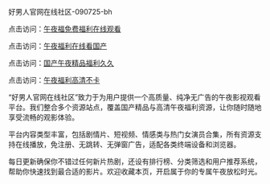 好男人官网在线社区-090725-bh

点击访问：<a href="https://heiliaoe8ajia.pages.dev">午夜福免费福利在线观看</a>

点击访问：<a href="https://heiliaoxqkkct.pages.dev">午夜福利在线看国产</a>

点击访问：<a href="https://heiliaoxwd5i8.pages.dev">国产午夜精品福利久久</a>

点击访问：<a href="https://heiliaowt0d7p.pages.dev">午夜福利高清不卡</a>

“好男人官网在线社区”致力于为用户提供一个高质量、纯净无广告的午夜影视观看平台。我们整合多个资源站点，覆盖国产精品与高清午夜福利资源，让你随时随地享受流畅的观影体验。

平台内容类型丰富，包括剧情片、短视频、情感类与热门女演员合集，所有资源支持在线播放，免注册、无跳转、无弹窗广告，适配各类终端设备和浏览器。

每日更新确保你不错过任何新片热剧，还设有排行榜、分类筛选和用户推荐系统，帮助你快速找到最合适的影片。欢迎收藏本页，开启属于你的专属午夜放松时光。

<span style="display:none;">[Canonical link](https://github.com/vivi20250709/viv3 ）</span>
